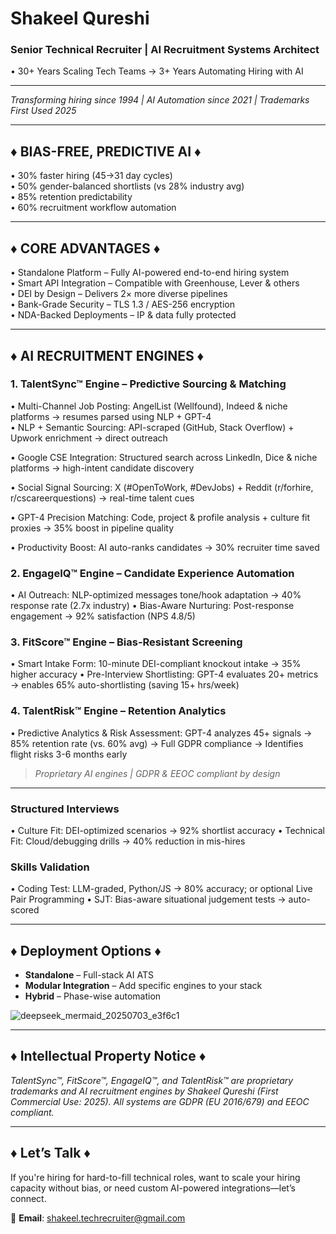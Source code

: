 # Shakeel Qureshi  
### Senior Technical Recruiter | AI Recruitment Systems Architect  
• 30+ Years Scaling Tech Teams → 3+ Years Automating Hiring with AI  

---


*Transforming hiring since 1994 | AI Automation since 2021 | Trademarks First Used 2025*

---

## ♦ BIAS-FREE, PREDICTIVE AI ♦
• 30% faster hiring (45→31 day cycles)  
• 50% gender-balanced shortlists (vs 28% industry avg)  
• 85% retention predictability  
• 60% recruitment workflow automation

---

## ♦ CORE ADVANTAGES ♦
• Standalone Platform – Fully AI-powered end-to-end hiring system  
• Smart API Integration – Compatible with Greenhouse, Lever & others  
• DEI by Design – Delivers 2× more diverse pipelines  
• Bank-Grade Security – TLS 1.3 / AES-256 encryption  
• NDA-Backed Deployments – IP & data fully protected  

---

## ♦ AI RECRUITMENT ENGINES ♦

### 1. TalentSync™ Engine – Predictive Sourcing & Matching
• Multi-Channel Job Posting: AngelList (Wellfound), Indeed & niche platforms  → resumes parsed using NLP + GPT-4  
• NLP + Semantic Sourcing: API-scraped (GitHub, Stack Overflow) + Upwork enrichment → direct outreach

• Google CSE Integration: Structured search across LinkedIn, Dice & niche platforms → high-intent candidate discovery

• Social Signal Sourcing: X (#OpenToWork, #DevJobs) + Reddit (r/forhire, r/cscareerquestions) → real-time talent cues

• GPT-4 Precision Matching: Code, project & profile analysis + culture fit proxies → 35% boost in pipeline quality

• Productivity Boost: AI auto-ranks candidates → 30% recruiter time saved

### 2. EngageIQ™ Engine – Candidate Experience Automation
• AI Outreach: NLP-optimized messages tone/hook adaptation → 40% response rate (2.7x industry)
• Bias-Aware Nurturing: Post-response engagement → 92% satisfaction (NPS 4.8/5)

### 3. FitScore™ Engine – Bias-Resistant Screening
• Smart Intake Form: 10-minute DEI-compliant knockout intake → 35% higher accuracy
• Pre-Interview Shortlisting: GPT-4 evaluates 20+ metrics → enables 65% auto-shortlisting (saving 15+ hrs/week)

### 4. TalentRisk™ Engine – Retention Analytics
• Predictive Analytics & Risk Assessment: GPT-4 analyzes 45+ signals → 85% retention rate (vs. 60% avg)
→ Full GDPR compliance
→ Identifies flight risks 3-6 months early


> *Proprietary AI engines | GDPR & EEOC compliant by design*


---

### Structured Interviews
• Culture Fit: DEI-optimized scenarios → 92% shortlist accuracy
• Technical Fit: Cloud/debugging drills → 40% reduction in mis-hires

### Skills Validation
• Coding Test: LLM-graded, Python/JS → 80% accuracy; or optional Live Pair Programming
• SJT: Bias-aware situational judgement tests → auto-scored

---

## ♦ Deployment Options ♦
- **Standalone** – Full-stack AI ATS  
- **Modular Integration** – Add specific engines to your stack  
- **Hybrid** – Phase-wise automation
  
![deepseek_mermaid_20250703_e3f6c1](https://github.com/user-attachments/assets/5c6704ed-2b07-475b-a97a-6e8454857d2b)

---


## ♦ Intellectual Property Notice ♦
*TalentSync™, FitScore™, EngageIQ™, and TalentRisk™ are proprietary trademarks and AI recruitment engines by Shakeel Qureshi (First Commercial Use: 2025). All systems are GDPR (EU 2016/679) and EEOC compliant.*

---

## ♦ Let’s Talk ♦
If you're hiring for hard-to-fill technical roles, want to scale your hiring capacity without bias, or need custom AI-powered integrations—let’s connect.

📩 **Email**: shakeel.techrecruiter@gmail.com

